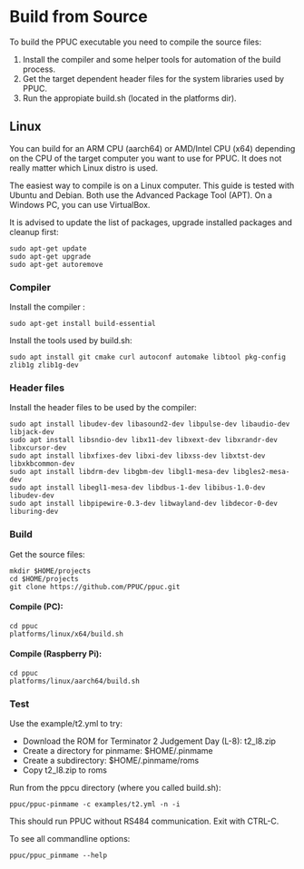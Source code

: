 # Build from Source

To build the PPUC executable you need to compile the source files:

1. Install the compiler and some helper tools for automation of the build process.
2. Get the target dependent header files for the system libraries used by PPUC.
3. Run the appropiate build.sh (located in the platforms dir).

## Linux

You can build for an ARM CPU (aarch64) or AMD/Intel CPU (x64) depending on the CPU of the target computer you want to use for PPUC. It does not really matter which Linux distro is used.

The easiest way to compile is on a Linux computer. This guide is tested with Ubuntu and Debian. Both use the Advanced Package Tool (APT). On a Windows PC, you can use VirtualBox.

It is advised to update the list of packages, upgrade installed packages and cleanup first:

```
sudo apt-get update
sudo apt-get upgrade
sudo apt-get autoremove
```

### Compiler

Install the compiler :
```shell
sudo apt-get install build-essential
```

Install the tools used by build.sh:
```shell
sudo apt install git cmake curl autoconf automake libtool pkg-config zlib1g zlib1g-dev
```

### Header files

Install the header files to be used by the compiler:
```shell
sudo apt install libudev-dev libasound2-dev libpulse-dev libaudio-dev libjack-dev 
sudo apt install libsndio-dev libx11-dev libxext-dev libxrandr-dev libxcursor-dev
sudo apt install libxfixes-dev libxi-dev libxss-dev libxtst-dev libxkbcommon-dev
sudo apt install libdrm-dev libgbm-dev libgl1-mesa-dev libgles2-mesa-dev
sudo apt install libegl1-mesa-dev libdbus-1-dev libibus-1.0-dev libudev-dev
sudo apt install libpipewire-0.3-dev libwayland-dev libdecor-0-dev liburing-dev
```

### Build

Get the source files:
```
mkdir $HOME/projects
cd $HOME/projects
git clone https://github.com/PPUC/ppuc.git
```

#### Compile (PC):
```
cd ppuc
platforms/linux/x64/build.sh
```
#### Compile (Raspberry Pi):
```
cd ppuc
platforms/linux/aarch64/build.sh
```

### Test

Use the example/t2.yml to try:

- Download the ROM for Terminator 2 Judgement Day (L-8): t2_l8.zip
- Create a directory for pinmame: $HOME/.pinmame
- Create a subdirectory: $HOME/.pinmame/roms
- Copy t2_l8.zip to roms

Run from the ppcu directory (where you called build.sh):
```
ppuc/ppuc-pinmame -c examples/t2.yml -n -i
```
This should run PPUC without RS484 communication. Exit with CTRL-C.

To see all commandline options:
```
ppuc/ppuc_pinmame --help
```
